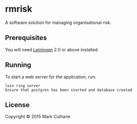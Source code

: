 # rmrisk

A software solution for managing organisational risk.

## Prerequisites

You will need [Leiningen][1] 2.0 or above installed.

[1]: https://github.com/technomancy/leiningen
[2]: https://www.postgresql.org

## Running

To start a web server for the application, run:

    lein ring server
    Ensure that postgres has been started and database created
    

## License

Copyright © 2015 Mark Culhane
